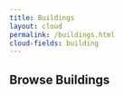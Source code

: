 ```yaml
---
title: Buildings
layout: cloud
permalink: /buildings.html
cloud-fields: building
---
```


## Browse Buildings
